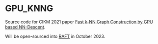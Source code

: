 # GPU_KNNG

Source code for CIKM 2021 paper [Fast k-NN Graph Construction by GPU based NN-Descent](https://dl.acm.org/doi/10.1145/3459637.3482344).

Will be open-sourced into [RAFT](https://github.com/rapidsai/raft) in October 2023.
